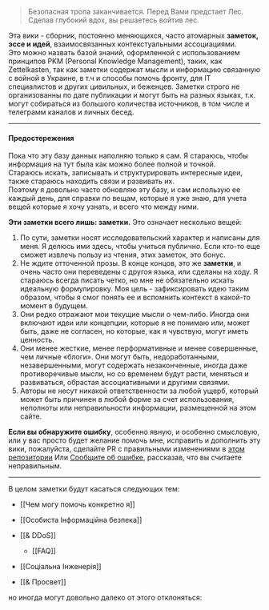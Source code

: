 > Безопасная тропа заканчивается. 
   Перед Вами предстает Лес.
   Сделав глубокий вдох, вы решаетесь войтив лес.



 Эта вики - сборник, постоянно меняющихся, часто атомарных **заметок, эссе и идей**, взаимосвязанных контекстуальными ассоциациями.  
Это можно назвать базой знаний, оформленной с использованием принципов PKM (Personal Knowledge Management), таких, как Zettelkasten, так как заметки содержат мысли и информацию связанную с войной в Украине, в т.ч и способы помочь фронту, для IT специалистов и других цивильных, и беженцев.
Заметки строго не организованны по дате публикации и могут быть на разных языках, т.к. могут собираться из большого количества источников, в том числе и телеграмм каналов и личных бесед.

----------------

#### Предостережения
Пока что эту базу данных наполняю только я сам.
Я стараюсь, чтобы информация на тут была как можно более полной и точной.  
Стараюсь искать, записывать и структурировать интересные идеи, также стараюсь находить связи и развивать их.  
Поэтому я довольно часто обновляю эту базу, и сам использую ее каждый день, для справки по вещам, которые я уже знаю, для учета вещей которые я хочу узнать, и всего что между ними.  

**Эти заметки всего лишь: заметки.** Это означает несколько вещей:
1. По сути, заметки носят исследовательский характер и написаны для меня. Я делюсь ими здесь, чтобы учиться публично. Если кто-то еще сможет извлечь пользу из чтения, этих заметок, это бонус.
2. Не ждите отточенной прозы. В конце концов, это же **заметки**, и очень часто они переведены с другоя языка, или сделаны на ходу. Я стараюсь всегда писать четко, но мне не обязательно искать идеальную формулировку. Моя цель - зафиксировать идею таким образом, чтобы я смог понять ее и вспомнить контекст в какой-то момент в будущем.
3. Они редко отражают мои текущие мысли о чем-либо. Иногда они включают идеи или концепции, которые я не понимаю или, может быть, даже не согласен, но которые, как я чувствую, могут иметь ценность.
4. Они менее жесткие, менее перформативные и менее совершенные, чем личные «блоги». Они могут быть, недоработанными, незавершенными, могут содержать незаконченные, иногда даже противоречивые мысли, но со временем будут расти, меняться и развиваться, обрастая ассоциативными и другими связями.
5. Авторы не несут никакой ответственности за любой ущерб, который может быть причинен в любой форме за счет использования, неполноты или неправильности информации, размещенной на этом сайте.

**Если вы обнаружите ошибку**, особенно явную, и особенно смысловую, или у вас просто будет желание помочь мне, исправить и дополнить эту вики, пожалуйста, сделайте PR с правильными изменениями в [этом репозитории](https://github.com/ITGuyUkraine/Knowledge_Base)
Или [Сообщите об ошибке](https://github.com/ITGuyUkraine/Knowledge_Base/issues/new), рассказав, что вы считаете неправильным.

----------------------------------------

В целом заметки будут касаться следующих тем:

-  [[Чем могу помочь конкретно я]]

- [[Особиста Інформаційна безпека]]

- [[& DDoS]] 
	- [[FAQ]]
- [[Соціальна Інженерія]]
- [[& Просвет]]




 но иногда могут довольно далеко от этого отклоняться:


